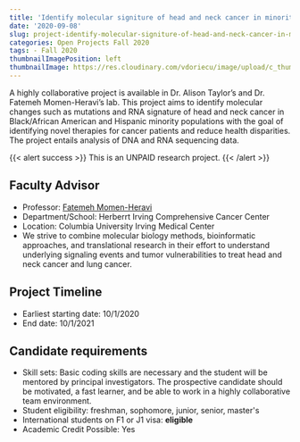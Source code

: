 ```yaml
---
title: 'Identify molecular signiture of head and neck cancer in minority populations'
date: '2020-09-08'
slug: project-identify-molecular-signiture-of-head-and-neck-cancer-in-minority-populations
categories: Open Projects Fall 2020
tags: - Fall 2020
thumbnailImagePosition: left
thumbnailImage: https://res.cloudinary.com/vdoriecu/image/upload/c_thumb,w_200,g_face/v1579110178/construction_c6dqbd.png
---
```

A highly collaborative project is available in Dr. Alison Taylor’s and Dr. Fatemeh Momen-Heravi’s lab. This project aims to identify molecular changes such as mutations and RNA signature of head and neck cancer in Black/African American and Hispanic minority populations with the goal of identifying novel therapies for cancer patients and reduce health disparities. The project entails analysis of DNA and RNA sequencing data. 

<!--more-->

{{< alert success >}}
This is an UNPAID research project.
{{< /alert >}}

## Faculty Advisor
+ Professor: [Fatemeh Momen-Heravi](http://www.heravilab.com/)
+ Department/School: Herberrt Irving Comprehensive Cancer Center
+ Location: Columbia University Irving Medical Center
+ We strive to combine molecular biology methods, bioinformatic approaches, and translational research in their effort to understand underlying signaling events and tumor vulnerabilities to treat head and neck cancer and lung cancer.

## Project Timeline
+ Earliest starting date: 10/1/2020
+ End date: 10/1/2021

## Candidate requirements
+ Skill sets: Basic coding skills are necessary and the student will be mentored by principal investigators. The prospective candidate should be motivated, a fast learner, and be able to work in a highly collaborative team environment.
+ Student eligibility: freshman, sophomore, junior, senior, master's
+ International students on F1 or J1 visa: **eligible**
+ Academic Credit Possible: Yes

